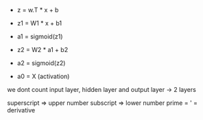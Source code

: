 - z = w.T * x + b
- z1 = W1 * x + b1
- a1 = sigmoid(z1)
- z2 = W2 * a1 + b2
- a2 = sigmoid(z2)

- a0 = X (activation)

we dont count input layer, hidden layer and output layer -> 2 layers

superscript => upper number
subscript => lower number
prime = ' = derivative